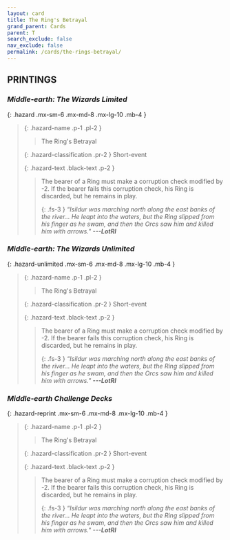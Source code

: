 ```yaml
---
layout: card
title: The Ring's Betrayal
grand_parent: Cards
parent: T
search_exclude: false
nav_exclude: false
permalink: /cards/the-rings-betrayal/
---
```


## PRINTINGS


### _Middle-earth: The Wizards Limited_

{: .hazard .mx-sm-6 .mx-md-8 .mx-lg-10 .mb-4 }
> {: .hazard-name .p-1 .pl-2 }
> > <div class="hazard-mp"></div>
> > <div class="card-name">The Ring's Betrayal</div>
>
> {: .hazard-classification .pr-2 }
> Short-event
>
> {: .hazard-text .black-text .p-2 }
> > The bearer of a Ring must make a corruption check modified by -2. If the bearer fails this corruption check, his Ring is discarded, but he remains in play. 
> > 
> > {: .fs-3 } 
> > _“Isildur was marching north along the east banks of the river... He leapt into the waters, but the Ring slipped from his finger as he swam, and then the Orcs saw him and killed him with arrows."_ ***---&#65279;LotRI*** 
>

### _Middle-earth: The Wizards Unlimited_

{: .hazard-unlimited .mx-sm-6 .mx-md-8 .mx-lg-10 .mb-4 }
> {: .hazard-name .p-1 .pl-2 }
> > <div class="hazard-mp"></div>
> > <div class="card-name">The Ring's Betrayal</div>
>
> {: .hazard-classification .pr-2 }
> Short-event
>
> {: .hazard-text .black-text .p-2 }
> > The bearer of a Ring must make a corruption check modified by -2. If the bearer fails this corruption check, his Ring is discarded, but he remains in play. 
> > 
> > {: .fs-3 } 
> > _“Isildur was marching north along the east banks of the river... He leapt into the waters, but the Ring slipped from his finger as he swam, and then the Orcs saw him and killed him with arrows."_ ***---&#65279;LotRI*** 
>

### _Middle-earth Challenge Decks_

{: .hazard-reprint .mx-sm-6 .mx-md-8 .mx-lg-10 .mb-4 }
> {: .hazard-name .p-1 .pl-2 }
> > <div class="hazard-mp"></div>
> > <div class="card-name">The Ring's Betrayal</div>
>
> {: .hazard-classification .pr-2 }
> Short-event
>
> {: .hazard-text .black-text .p-2 }
> > The bearer of a Ring must make a corruption check modified by -2. If the bearer fails this corruption check, his Ring is discarded, but he remains in play. 
> > 
> > {: .fs-3 } 
> > _“Isildur was marching north along the east banks of the river... He leapt into the waters, but the Ring slipped from his finger as he swam, and then the Orcs saw him and killed him with arrows."_ ***---&#65279;LotRI*** 
>
